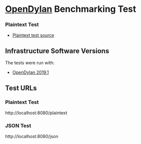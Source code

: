 # [OpenDylan](https://opendylan.org) Benchmarking Test

### Plaintext Test

* [Plaintext test source](dylan-server.dylan)

## Infrastructure Software Versions
The tests were run with:
* [OpenDylan 2019.1](https://opendylan.org/documentation/release-notes/2019.1.html)

## Test URLs
### Plaintext Test

http://localhost:8080/plaintext

### JSON Test

http://localhost:8080/json
